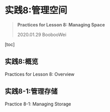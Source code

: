 # 实践8:管理空间

> **Practices for Lesson 8: Managing Space**
>
> 2020.01.29 BoobooWei

[toc]

 ## 实践8:概览

Practices for Lesson 8: Overview

## 实践8-1:管理存储

Practice 8-1: Managing Storage